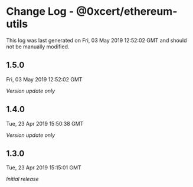 # Change Log - @0xcert/ethereum-utils

This log was last generated on Fri, 03 May 2019 12:52:02 GMT and should not be manually modified.

## 1.5.0
Fri, 03 May 2019 12:52:02 GMT

*Version update only*

## 1.4.0
Tue, 23 Apr 2019 15:50:38 GMT

*Version update only*

## 1.3.0
Tue, 23 Apr 2019 15:15:01 GMT

*Initial release*

